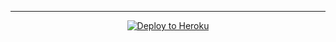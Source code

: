 

---

<p align="center">
  <a href="https://dashboard.heroku.com/new?template=https://github.com/new-user7/LOVE-PK">
    <img src="https://img.shields.io/badge/Deploy%20To%20Heroku-7952B3?style=for-the-badge&logo=heroku&logoColor=white" alt="Deploy to Heroku"/>
  </a>
